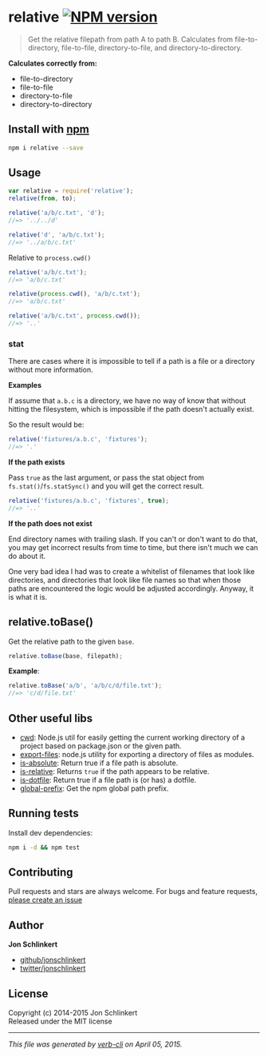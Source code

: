 # relative [![NPM version](https://badge.fury.io/js/relative.svg)](http://badge.fury.io/js/relative)

> Get the relative filepath from path A to path B. Calculates from file-to-directory, file-to-file, directory-to-file, and directory-to-directory.

**Calculates correctly from:**

* file-to-directory
* file-to-file
* directory-to-file
* directory-to-directory

## Install with [npm](npmjs.org)

```bash
npm i relative --save
```

## Usage

```js
var relative = require('relative');
relative(from, to);

relative('a/b/c.txt', 'd');
//=> '../../d'

relative('d', 'a/b/c.txt');
//=> '../a/b/c.txt'
```

Relative to `process.cwd()`

```js
relative('a/b/c.txt');
//=> 'a/b/c.txt'

relative(process.cwd(), 'a/b/c.txt');
//=> 'a/b/c.txt'

relative('a/b/c.txt', process.cwd());
//=> '..'
```

### stat

There are cases where it is impossible to tell if a path is a file or a directory without more information.

**Examples**

If assume that `a.b.c` is a directory, we have no way of know that without hitting the filesystem, which is impossible if the path doesn't actually exist.

So the result would be:

```js
relative('fixtures/a.b.c', 'fixtures');
//=> '.'
```

**If the path exists**

Pass `true` as the last argument, or pass the stat object from `fs.stat()`/`fs.statSync()` and you will get the correct result.

```js
relative('fixtures/a.b.c', 'fixtures', true);
//=> '..'
```

**If the path does not exist**

End directory names with trailing slash. If you can't or don't want to do that, you may get incorrect results from time to time, but there isn't much we can do about it.

One very bad idea I had was to create a whitelist of filenames that look like directories, and directories that look like file names so that when those paths are encountered the logic would be adjusted accordingly. Anyway, it is what it is.


## relative.toBase()

Get the relative path to the given `base`.

```js
relative.toBase(base, filepath);
```

**Example**:

```js
relative.toBase('a/b', 'a/b/c/d/file.txt');
//=> 'c/d/file.txt'
```

## Other useful libs
 * [cwd](https://github.com/jonschlinkert/cwd): Node.js util for easily getting the current working directory of a project based on package.json or the given path.
 * [export-files](https://github.com/jonschlinkert/export-files): node.js utility for exporting a directory of files as modules.
 * [is-absolute](https://github.com/jonschlinkert/is-absolute): Return true if a file path is absolute.
 * [is-relative](https://github.com/jonschlinkert/is-relative): Returns `true` if the path appears to be relative.
 * [is-dotfile](https://github.com/regexps/is-dotfile): Return true if a file path is (or has) a dotfile.
 * [global-prefix](https://github.com/jonschlinkert/global-prefix): Get the npm global path prefix.

## Running tests
Install dev dependencies:

```bash
npm i -d && npm test
```

## Contributing
Pull requests and stars are always welcome. For bugs and feature requests, [please create an issue](https://github.com/jonschlinkert/relative/issues)

## Author

**Jon Schlinkert**

+ [github/jonschlinkert](https://github.com/jonschlinkert)
+ [twitter/jonschlinkert](http://twitter.com/jonschlinkert) 

## License
Copyright (c) 2014-2015 Jon Schlinkert  
Released under the MIT license

***

_This file was generated by [verb-cli](https://github.com/assemble/verb-cli) on April 05, 2015._